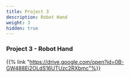 ```yaml
---
title: Project 3
description: Robot Hand
weight: 3
hidden: true
---
```


### Project 3 - Robot Hand

{{% link "https://drive.google.com/open?id=0B-GW488Ei2OLdS16UTUzc2RXbmc"%}}
